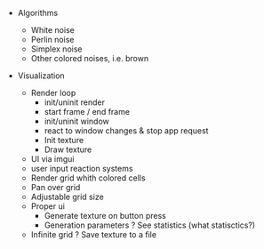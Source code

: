 * Algorithms
  - White noise
  - Perlin noise
  - Simplex noise
  - Other colored noises, i.e. brown

* Visualization
  + Render loop
    + init/uninit render
    + start frame / end frame
    + init/uninit window
    + react to window changes & stop app request
    + Init texture
    + Draw texture
  + UI via imgui
  + user input reaction systems
  + Render grid whith colored cells
  + Pan over grid
  * Adjustable grid size
  * Proper ui
    * Generate texture on button press
    - Generation parameters
    ? See statistics (what statisctics?)
  - Infinite grid
  ? Save texture to a file

